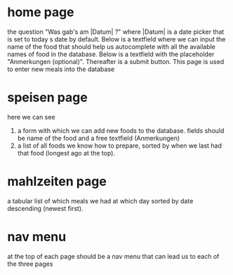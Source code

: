 # home page 
the question "Was gab's am |Datum| ?" where |Datum| is a date picker that is set to today
s date by default. Below is a textfield where we can input the name of the food that should help us autocomplete with all the available names of food in the database. Below is a textfield with the placeholder "Anmerkungen (optional)". Thereafter is a submit button. This page is used to enter new meals into the database

# speisen page
here we can see
1. a form with which we can add new foods to the database. fields should be name of the food and a free textfield (Anmerkungen)
2. a list of all foods we know how to prepare, sorted by when we last had that food (longest ago at the top).

# mahlzeiten page
a tabular list of which meals we had at which day sorted by date descending (newest first).

# nav menu
at the top of each page should be a nav menu that can lead us to each of the three pages